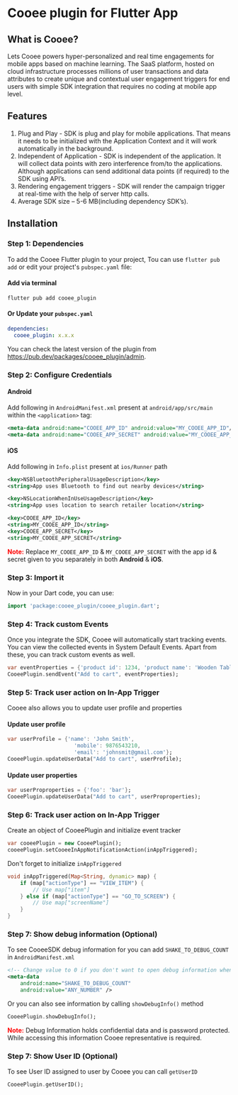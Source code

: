 # Cooee plugin for Flutter App

## What is Cooee?

Lets Cooee powers hyper-personalized and real time engagements for mobile apps based on machine learning. The SaaS platform, hosted on
cloud infrastructure processes millions of user transactions and data attributes to create unique and contextual user engagement
triggers for end users with simple SDK integration that requires no coding at mobile app level.

## Features

1. Plug and Play - SDK is plug and play for mobile applications. That means it needs to be initialized with the Application Context and it
   will work automatically in the background.
2. Independent of Application - SDK is independent of the application. It will collect data points with zero interference from/to the
   applications. Although applications can send additional data points (if required) to the SDK using API’s.
3. Rendering engagement triggers - SDK will render the campaign trigger at real-time with the help of server http calls.
4. Average SDK size – 5-6 MB(including dependency SDK’s).

## Installation

### Step 1: Dependencies

To add the Cooee Flutter plugin to your project, Tou can use `flutter pub add` or edit your project's `pubspec.yaml` file:

#### Add via terminal

```shell
flutter pub add cooee_plugin
```

#### Or Update your `pubspec.yaml`

```yaml
dependencies:
  cooee_plugin: x.x.x
```

You can check the latest version of the plugin from https://pub.dev/packages/cooee_plugin/admin.

### Step 2: Configure Credentials

#### Android

Add following in `AndroidManifest.xml` present at `android/app/src/main` within the `<application>` tag:

```xml
<meta-data android:name="COOEE_APP_ID" android:value="MY_COOEE_APP_ID"/>
<meta-data android:name="COOEE_APP_SECRET" android:value="MY_COOEE_APP_SECRET"/>
```

#### iOS

Add following in `Info.plist` present at `ios/Runner` path

```xml
<key>NSBluetoothPeripheralUsageDescription</key>
<string>App uses Bluetooth to find out nearby devices</string>

<key>NSLocationWhenInUseUsageDescription</key>
<string>App uses location to search retailer location</string>

<key>COOEE_APP_ID</key>
<string>MY_COOEE_APP_ID</string>
<key>COOEE_APP_SECRET</key>
<string>MY_COOEE_APP_SECRET</string>
```

<span style="color:red">**Note:**</span> Replace `MY_COOEE_APP_ID` & `MY_COOEE_APP_SECRET` with the app id & secret 
given to you separately in both **Android** & **iOS**.

### Step 3: Import it

Now in your Dart code, you can use:

```dart
import 'package:cooee_plugin/cooee_plugin.dart';
```

### Step 4: Track custom Events

Once you integrate the SDK, Cooee will automatically start tracking events. You can view the collected events in System Default Events. Apart from these, you can track custom events as well.

```dart
var eventProperties = {'product id': 1234, 'product name': 'Wooden Table'};
CooeePlugin.sendEvent("Add to cart", eventProperties);
```

### Step 5: Track user action on In-App Trigger

Cooee also allows you to update user profile and properties

#### Update user profile

```dart
var userProfile = {'name': 'John Smith', 
                     'mobile': 9876543210, 
                     'email': 'johnsmit@gmail.com'};
CooeePlugin.updateUserData("Add to cart", userProfile);
```

#### Update user properties

```dart
var userProproperties = {'foo': 'bar'};
CooeePlugin.updateUserData("Add to cart", userProproperties);
```

### Step 6: Track user action on In-App Trigger

Create an object of CooeePlugin and initialize event tracker

```dart
var cooeePlugin = new CooeePlugin();
cooeePlugin.setCooeeInAppNotificationAction(inAppTriggered);
```

Don't forget to initialize `inAppTriggered`

```dart
void inAppTriggered(Map<String, dynamic> map) {
    if (map["actionType"] == "VIEW_ITEM") {
        // Use map["item"]
    } else if (map["actionType"] == "GO_TO_SCREEN") {
        // Use map["screenName"]
    }
}
```

### Step 7: Show debug information (Optional)

To see CooeeSDK debug information for you can add `SHAKE_TO_DEBUG_COUNT` in `AndroidManifest.xml`

```xml
<!-- Change value to 0 if you don't want to open debug information when device shake-->
<meta-data
    android:name="SHAKE_TO_DEBUG_COUNT"
    android:value="ANY_NUMBER" />
```

Or you can also see information by calling `showDebugInfo()` method

```dart
CooeePlugin.showDebugInfo();
```

<span style="color:red">**Note:**</span>
Debug Information holds confidential data and is password protected. While accessing this information Cooee representative is required.

### Step 7: Show User ID (Optional)

To see User ID assigned to user by Cooee you can call `getUserID`

```dart
CooeePlugin.getUserID();
```
